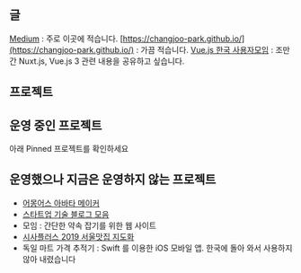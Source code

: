 ## 글

[Medium](https://changjoopark.medium.com/) : 주로 이곳에 적습니다.
[https://changjoo-park.github.io/](https://changjoo-park.github.io/) : 가끔 적습니다.
[Vue.js 한국 사용자모임](https://vuejs-kr.github.io/) : 조만간 Nuxt.js, Vue.js 3 관련 내용을 공유하고 싶습니다.

## 프로젝트

## 운영 중인 프로젝트

아래 Pinned 프로젝트를 확인하세요

## 운영했으나 지금은 운영하지 않는 프로젝트

- [어몽어스 아바타 메이커](https://changjoopark.medium.com/%EC%B2%AB-%EB%B2%84%EC%A0%84-%EA%B0%9C%EB%B0%9C-1%EC%9D%BC-%EC%9A%B4%EC%98%81-2%EC%A3%BC-%EC%82%AC%EC%9A%A9%EC%9E%90-2%EB%A7%8C%EB%AA%85-%EC%A0%95%EC%A7%80%EB%90%9C-%EC%95%B1-%EC%96%B4%EB%AA%BD%EC%96%B4%EC%8A%A4-%EC%95%84%EB%B0%94%ED%83%80-%EB%A9%94%EC%9D%B4%EC%BB%A4-%EA%B0%9C%EB%B0%9C-%ED%9B%84%EA%B8%B0-a2a6ce80dbed)
- [스타트업 기술 블로그 모음](https://changjoopark.medium.com/%EC%8A%A4%ED%83%80%ED%8A%B8%EC%97%85-%EA%B8%B0%EC%88%A0-%EB%B8%94%EB%A1%9C%EA%B7%B8-%EB%AA%A8%EC%9D%8C%EC%9D%84-%EB%A7%8C%EB%93%A4%EB%A9%B0-da1ba22627f1)
- 모임 : 간단한 약속 잡기를 위한 웹 사이트
- [시사플러스 2019 서울맛집 지도화](https://github.com/9bow/Seoul-MatZip-2019)
- 독일 마트 가격 추적기 : Swift 를 이용한 iOS 모바일 앱. 한국에 돌아 와서 사용하지 않아 내렸습니다

